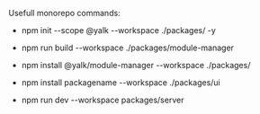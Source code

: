 Usefull monorepo commands:

- npm init --scope @yalk --workspace ./packages/<folder> -y

- npm run build --workspace ./packages/module-manager

- npm install @yalk/module-manager --workspace ./packages/<folder>

- npm install packagename --workspace ./packages/ui

- npm run dev --workspace packages/server
